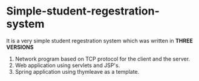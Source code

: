 # Simple-student-regestration-system

It is a very simple student regestration system which was written in **THREE VERSIONS**
1. Network program based on TCP protocol for the client and the server.
2. Web application using servlets and JSP's.
3. Spring application using thymleave as a template.
